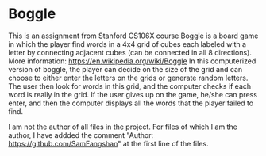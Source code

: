 # Boggle
This is an assignment from Stanford CS106X course
Boggle is a board game in which the player find words in a 4x4 grid of cubes each labeled with a letter by connecting adjacent cubes (can be connected in all 8 directions). More information: https://en.wikipedia.org/wiki/Boggle
In this computerized version of boggle, the player can decide on the size of the grid and can choose to either enter the letters on the grids or generate random letters. The user then look for words in this grid, and the computer checks if each word is really in the grid. If the user gives up on the game, he/she can press enter, and then the computer displays all the words that the player failed to find.



I am not the author of all files in the project. For files of which I am the author, I have addded the comment "Author: https://github.com/SamFangshan" at the first line of the files.
